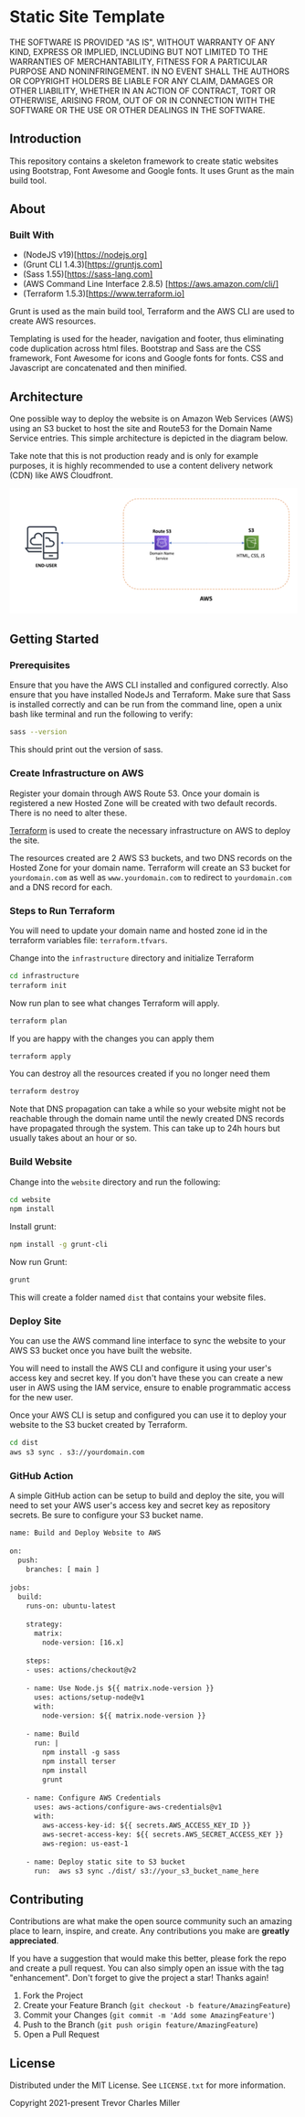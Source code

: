 # Static Site Template

THE SOFTWARE IS PROVIDED "AS IS", WITHOUT WARRANTY OF ANY KIND, EXPRESS OR
IMPLIED, INCLUDING BUT NOT LIMITED TO THE WARRANTIES OF MERCHANTABILITY,
FITNESS FOR A PARTICULAR PURPOSE AND NONINFRINGEMENT. IN NO EVENT SHALL THE
AUTHORS OR COPYRIGHT HOLDERS BE LIABLE FOR ANY CLAIM, DAMAGES OR OTHER
LIABILITY, WHETHER IN AN ACTION OF CONTRACT, TORT OR OTHERWISE, ARISING FROM,
OUT OF OR IN CONNECTION WITH THE SOFTWARE OR THE USE OR OTHER DEALINGS IN THE
SOFTWARE.

## Introduction
This repository contains a skeleton framework to create static websites using Bootstrap, Font Awesome and Google fonts. It uses Grunt as the main build tool.

## About

### Built With
- (NodeJS v19)[https://nodejs.org]
- (Grunt CLI 1.4.3)[https://gruntjs.com]
- (Sass 1.55)[https://sass-lang.com]
- (AWS Command Line Interface 2.8.5) [https://aws.amazon.com/cli/]
- (Terraform 1.5.3)[https://www.terraform.io]

Grunt is used as the main build tool, Terraform and the AWS CLI are used to create AWS resources.

Templating is used for the header, navigation and footer, thus eliminating code duplication across html files. Bootstrap and Sass are the CSS framework, Font Awesome for icons and Google fonts for fonts. CSS and Javascript are concatenated and then minified.

## Architecture

One possible way to deploy the website is on Amazon Web Services (AWS) using an S3 bucket to host the site and Route53 for the Domain Name Service entries. This simple architecture is depicted in the diagram below. 

Take note that this is not production ready and is only for example purposes, it is highly recommended to use a content delivery network (CDN) like AWS Cloudfront.

![Architecture](docs/architecture.png)


## Getting Started

### Prerequisites
Ensure that you have the AWS CLI installed and configured correctly. Also ensure that you have installed NodeJs and Terraform. Make sure that Sass is installed correctly and can be run from the command line, open a unix bash like terminal and run the following to verify:

```sh
sass --version
```

This should print out the version of sass.

### Create Infrastructure on AWS

Register your domain through AWS Route 53. Once your domain is registered a new Hosted Zone will be created with two default records. There is no need to alter these.

[Terraform](https://www.terraform.io) is used to create the necessary infrastructure on AWS to deploy the site.

The resources created are 2 AWS S3 buckets, and two DNS records on the Hosted Zone for your domain name. Terraform will create an S3 bucket for `yourdomain.com` as well as `www.yourdomain.com` to redirect to `yourdomain.com` and a DNS record for each.

### Steps to Run Terraform

You will need to update your domain name and hosted zone id in the terraform variables file: `terraform.tfvars`.

Change into the `infrastructure` directory and initialize Terraform
```sh
cd infrastructure
terraform init
```

Now run plan to see what changes Terraform will apply.
```sh
terraform plan
```

If you are happy with the changes you can apply them
```sh
terraform apply
```

You can destroy all the resources created if you no longer need them
```sh
terraform destroy
```

Note that DNS propagation can take a while so your website might not be reachable through the domain name until the newly created DNS records have propagated through the system. This can take up to 24h hours but usually takes about an hour or so.

### Build Website

Change into the `website` directory and run the following:
```sh
cd website
npm install
```

Install grunt:
```sh
npm install -g grunt-cli
```

Now run Grunt:
```sh
grunt
```

This will create a folder named `dist` that contains your website files.

### Deploy Site
You can use the AWS command line interface to sync the website to your AWS S3 bucket once you have built the website.

You will need to install the AWS CLI and configure it using your user's access key and secret key. If you don't have these you can create a new user in AWS using the IAM service, ensure to enable programmatic access for the new user.

Once your AWS CLI is setup and configured you can use it to deploy your website to the S3 bucket created by Terraform.

```sh
cd dist
aws s3 sync . s3://yourdomain.com
```

### GitHub Action
A simple GitHub action can be setup to build and deploy the site, you will need to set your AWS user's access key and secret key as repository secrets. Be sure to configure your S3 bucket name.

```
name: Build and Deploy Website to AWS

on:
  push:
    branches: [ main ]

jobs:
  build:
    runs-on: ubuntu-latest

    strategy:
      matrix:
        node-version: [16.x]
    
    steps:
    - uses: actions/checkout@v2

    - name: Use Node.js ${{ matrix.node-version }}
      uses: actions/setup-node@v1
      with:
        node-version: ${{ matrix.node-version }}     

    - name: Build
      run: |
        npm install -g sass
        npm install terser
        npm install
        grunt
    
    - name: Configure AWS Credentials
      uses: aws-actions/configure-aws-credentials@v1
      with:
        aws-access-key-id: ${{ secrets.AWS_ACCESS_KEY_ID }}
        aws-secret-access-key: ${{ secrets.AWS_SECRET_ACCESS_KEY }}
        aws-region: us-east-1

    - name: Deploy static site to S3 bucket
      run:  aws s3 sync ./dist/ s3://your_s3_bucket_name_here
```

## Contributing

Contributions are what make the open source community such an amazing place to learn, inspire, and create. Any contributions you make are **greatly appreciated**.

If you have a suggestion that would make this better, please fork the repo and create a pull request. You can also simply open an issue with the tag "enhancement".
Don't forget to give the project a star! Thanks again!

1. Fork the Project
2. Create your Feature Branch (`git checkout -b feature/AmazingFeature`)
3. Commit your Changes (`git commit -m 'Add some AmazingFeature'`)
4. Push to the Branch (`git push origin feature/AmazingFeature`)
5. Open a Pull Request

## License

Distributed under the MIT License. See `LICENSE.txt` for more information.

Copyright 2021-present Trevor Charles Miller